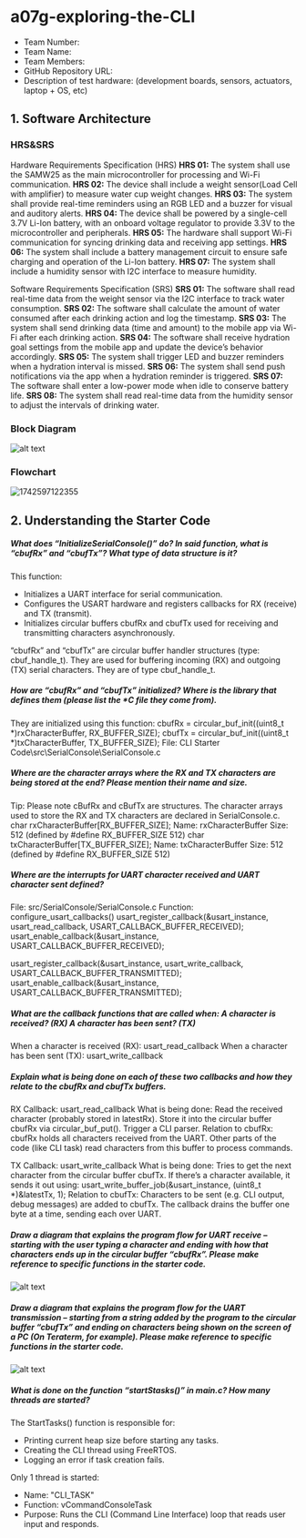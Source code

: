 # a07g-exploring-the-CLI

* Team Number:
* Team Name:
* Team Members:
* GitHub Repository URL:
* Description of test hardware: (development boards, sensors, actuators, laptop + OS, etc)

## 1. Software Architecture

### HRS&SRS

Hardware Requirements Specification (HRS)
**HRS 01:** The system shall use the SAMW25 as the main microcontroller for processing and Wi-Fi communication.
**HRS 02:** The device shall include a weight sensor(Load Cell with amplifier) to measure water cup weight changes.
**HRS 03:** The system shall provide real-time reminders using an RGB LED and a buzzer for visual and auditory alerts.
**HRS 04:** The device shall be powered by a single-cell 3.7V Li-Ion battery, with an onboard voltage regulator to provide 3.3V to the microcontroller and peripherals.
**HRS 05:** The hardware shall support Wi-Fi communication for syncing drinking data and receiving app settings.
**HRS 06:** The system shall include a battery management circuit to ensure safe charging and operation of the Li-Ion battery.
**HRS 07:** The system shall include a humidity sensor with I2C interface to measure humidity.

Software Requirements Specification (SRS)
**SRS 01:** The software shall read real-time data from the weight sensor via the I2C interface to track water consumption.
**SRS 02:** The software shall calculate the amount of water consumed after each drinking action and log the timestamp.
**SRS 03:** The system shall send drinking data (time and amount) to the mobile app via Wi-Fi after each drinking action.
**SRS 04:** The software shall receive hydration goal settings from the mobile app and update the device’s behavior accordingly.
**SRS 05:** The system shall trigger LED and buzzer reminders when a hydration interval is missed.
**SRS 06:** The system shall send push notifications via the app when a hydration reminder is triggered.
**SRS 07:** The software shall enter a low-power mode when idle to conserve battery life.
**SRS 08:** The system shall read real-time data from the humidity sensor to adjust the intervals of drinking water.

### Block Diagram

![alt text](A07G_block_diagram.png)

### Flowchart

![1742597122355](image/A07G_README/1742597122355.png)

## 2. Understanding the Starter Code

##### What does “InitializeSerialConsole()” do? In said function, what is “cbufRx” and “cbufTx”? What type of data structure is it?

This function:

* Initializes a UART interface for serial communication.
* Configures the USART hardware and registers callbacks for RX (receive) and TX (transmit).
* Initializes circular buffers cbufRx and cbufTx used for receiving and transmitting characters asynchronously.

“cbufRx” and “cbufTx” are circular buffer handler structures (type: cbuf_handle_t). They are used for buffering incoming (RX) and outgoing (TX) serial characters.
They are of type cbuf_handle_t.

##### How are “cbufRx” and “cbufTx” initialized? Where is the library that defines them (please list the *C file they come from).

They are initialized using this function:
cbufRx = circular_buf_init((uint8_t *)rxCharacterBuffer, RX_BUFFER_SIZE);
cbufTx = circular_buf_init((uint8_t *)txCharacterBuffer, TX_BUFFER_SIZE);
File: CLI Starter Code\src\SerialConsole\SerialConsole.c

##### Where are the character arrays where the RX and TX characters are being stored at the end? Please mention their name and size.

Tip: Please note cBufRx and cBufTx are structures.
The character arrays used to store the RX and TX characters are declared in SerialConsole.c.
char rxCharacterBuffer[RX_BUFFER_SIZE];
Name: rxCharacterBuffer
Size: 512 (defined by #define RX_BUFFER_SIZE 512)
char txCharacterBuffer[TX_BUFFER_SIZE];
Name: txCharacterBuffer
Size: 512 (defined by #define RX_BUFFER_SIZE 512)

##### Where are the interrupts for UART character received and UART character sent defined?

File:
src/SerialConsole/SerialConsole.c
Function: configure_usart_callbacks()
usart_register_callback(&usart_instance, usart_read_callback, USART_CALLBACK_BUFFER_RECEIVED);
usart_enable_callback(&usart_instance, USART_CALLBACK_BUFFER_RECEIVED);

usart_register_callback(&usart_instance, usart_write_callback, USART_CALLBACK_BUFFER_TRANSMITTED);
usart_enable_callback(&usart_instance, USART_CALLBACK_BUFFER_TRANSMITTED);

##### What are the callback functions that are called when: A character is received? (RX) A character has been sent? (TX)

When a character is received (RX): usart_read_callback
When a character has been sent (TX): usart_write_callback

##### Explain what is being done on each of these two callbacks and how they relate to the cbufRx and cbufTx buffers.

RX Callback: usart_read_callback
What is being done:
Read the received character (probably stored in latestRx).
Store it into the circular buffer cbufRx via circular_buf_put().
Trigger a CLI parser.
Relation to cbufRx:
cbufRx holds all characters received from the UART.
Other parts of the code (like CLI task) read characters from this buffer to process commands.

TX Callback: usart_write_callback
What is being done:
Tries to get the next character from the circular buffer cbufTx.
If there’s a character available, it sends it out using:
usart_write_buffer_job(&usart_instance, (uint8_t *)&latestTx, 1);
Relation to cbufTx:
Characters to be sent (e.g. CLI output, debug messages) are added to cbufTx.
The callback drains the buffer one byte at a time, sending each over UART.

##### Draw a diagram that explains the program flow for UART receive – starting with the user typing a character and ending with how that characters ends up in the circular buffer “cbufRx”. Please make reference to specific functions in the starter code.

![alt text](32bb82ec341848622f0dcd063db1f0d.png)

##### Draw a diagram that explains the program flow for the UART transmission – starting from a string added by the program to the circular buffer “cbufTx” and ending on characters being shown on the screen of a PC (On Teraterm, for example). Please make reference to specific functions in the starter code.

![alt text](a1e0e13b5cdde3fa6d7cc9b03387c4e.png)

##### What is done on the function “startStasks()” in main.c? How many threads are started?

The StartTasks() function is responsible for:

* Printing current heap size before starting any tasks.
* Creating the CLI thread using FreeRTOS.
* Logging an error if task creation fails.

Only 1 thread is started:

* Name: "CLI_TASK"
* Function: vCommandConsoleTask
* Purpose: Runs the CLI (Command Line Interface) loop that reads user input and responds.
